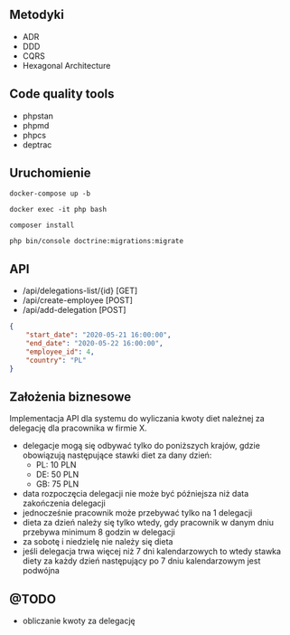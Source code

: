 ## Metodyki

* ADR
* DDD
* CQRS
* Hexagonal Architecture

## Code quality tools
* phpstan
* phpmd
* phpcs
* deptrac

## Uruchomienie
`docker-compose up -b`

`docker exec -it php bash`

`composer install`

`php bin/console doctrine:migrations:migrate`

## API

* /api/delegations-list/{id} [GET]
* /api/create-employee [POST]
* /api/add-delegation [POST]
```json
{
    "start_date": "2020-05-21 16:00:00",
    "end_date": "2020-05-22 16:00:00",
    "employee_id": 4,
    "country": "PL"
}
```

## Założenia biznesowe
Implementacja API dla systemu do wyliczania kwoty diet należnej za delegację dla pracownika w firmie X.
* delegacje mogą się odbywać tylko do poniższych krajów, gdzie obowiązują następujące stawki diet za dany dzień:
    * PL: 10 PLN
    * DE: 50 PLN
    * GB: 75 PLN
* data rozpoczęcia delegacji nie może być późniejsza niż data zakończenia delegacji
* jednocześnie pracownik może przebywać tylko na 1 delegacji
* dieta za dzień należy się tylko wtedy, gdy pracownik w danym dniu przebywa minimum 8 godzin w delegacji
* za sobotę i niedzielę nie należy się dieta
* jeśli delegacja trwa więcej niż 7 dni kalendarzowych to wtedy stawka diety za każdy dzień następujący po 7 dniu kalendarzowym jest podwójna

## @TODO

* obliczanie kwoty za delegację
